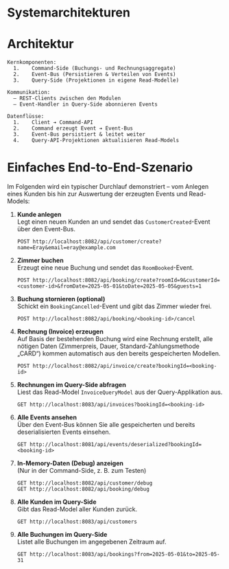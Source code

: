# Systemarchitekturen

# Architektur

	Kernkomponenten:
      1.	Command-Side (Buchungs- und Rechnungsaggregate)
      2.	Event-Bus (Persistieren & Verteilen von Events)
      3.	Query-Side (Projektionen in eigene Read-Modelle)

    Kommunikation:
      – REST-Clients zwischen den Modulen
      – Event-Handler in Query-Side abonnieren Events

    Datenflüsse:
      1.	Client ➔ Command-API
      2.	Command erzeugt Event ➔ Event-Bus
      3.	Event-Bus persistiert & leitet weiter
      4.	Query-API-Projektionen aktualisieren Read-Models

# Einfaches End-to-End-Szenario

Im Folgenden wird ein typischer Durchlauf demonstriert – vom Anlegen eines Kunden bis hin zur Auswertung der erzeugten Events und Read-Models:

1. **Kunde anlegen**  
   Legt einen neuen Kunden an und sendet das `CustomerCreated`-Event über den Event-Bus.
   ```http
   POST http://localhost:8082/api/customer/create?name=Eray&email=eray@example.com
   ```

2. **Zimmer buchen**  
   Erzeugt eine neue Buchung und sendet das `RoomBooked`-Event.
   ```http
   POST http://localhost:8082/api/booking/create?roomId=9&customerId=<customer-id>&fromDate=2025-05-01&toDate=2025-05-05&guests=1
   ```

3. **Buchung stornieren (optional)**  
   Schickt ein `BookingCancelled`-Event und gibt das Zimmer wieder frei.
   ```http
   POST http://localhost:8082/api/booking/<booking-id>/cancel
   ```

4. **Rechnung (Invoice) erzeugen**  
   Auf Basis der bestehenden Buchung wird eine Rechnung erstellt, alle nötigen Daten (Zimmerpreis, Dauer, Standard-Zahlungsmethode „CARD“) kommen automatisch aus den bereits gespeicherten Modellen.
   ```http
   POST http://localhost:8082/api/invoice/create?bookingId=<booking-id>
   ```

5. **Rechnungen im Query-Side abfragen**  
   Liest das Read-Model `InvoiceQueryModel` aus der Query-Applikation aus.
   ```http
   GET http://localhost:8083/api/invoices?bookingId=<booking-id>
   ```

6. **Alle Events ansehen**  
   Über den Event-Bus können Sie alle gespeicherten und bereits deserialisierten Events einsehen.
   ```http
   GET http://localhost:8081/api/events/deserialized?bookingId=<booking-id>
   ```

7. **In-Memory-Daten (Debug) anzeigen**  
   (Nur in der Command-Side, z. B. zum Testen)
   ```http
   GET http://localhost:8082/api/customer/debug
   GET http://localhost:8082/api/booking/debug
   ```

8. **Alle Kunden im Query-Side**  
   Gibt das Read-Model aller Kunden zurück.
   ```http
   GET http://localhost:8083/api/customers
   ```

9. **Alle Buchungen im Query-Side**  
   Listet alle Buchungen im angegebenen Zeitraum auf.
   ```http
   GET http://localhost:8083/api/bookings?from=2025-05-01&to=2025-05-31
   ```
   
